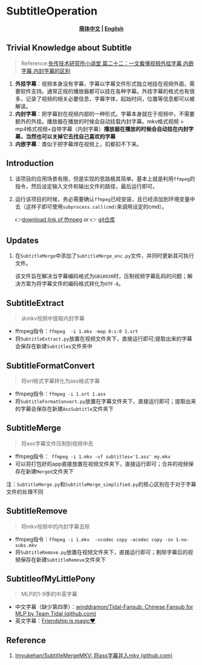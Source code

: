 # SubtitleOperation

<div align = 'center' font = 'bold'>
    <b>
   		 <a href='./Readme.md'>简体中文</a> | <a href='./Readme_en.md'>English</a>
    </b>
</div>

## Trivial Knowledge about Subtitle

> Reference:[失传技术研究所小讲堂 篇二十二：一文看懂视频外挂字幕 内嵌字幕 内封字幕的区别](https://post.smzdm.com/p/a07mwv7z/)

1. **外挂字幕**：视频本身没有字幕，字幕以字幕文件形式独立地挂在视频外面，需要软件支持。通常正规的播放器都可以挂在各种字幕。外挂字幕的格式也有很多，记录了视频的相关必要信息，字幕字体，起始时间，位置等信息都可以被解读。
2. **内封字幕**：把字幕封在视频内部的一种形式。字幕本身就在于视频中，不需要额外的外挂。播放器在播放的时候会自动挂载内封字幕。mkv格式视频 = mp4格式视频+自带字幕（内封字幕）**播放器在播放的时候会自动挂在内封字幕，当然也可以关掉它去找自己喜欢的字幕**
3. **内嵌字幕**：类似于把字幕焊在视频上，扣都扣不下来。

## Introduction

1. 该项目的应用场景有限，但是实现的思路极其简单。基本上就是利用`ffmpeg`的指令，然后设定输入文件和输出文件的路径，最后运行即可。

2. 运行该项目的时候，务必需要确认`ffmpeg`已经安装，且已经添加到环境变量中去（这样子即可使用`subprocess.call(cmd)`来调用设定的cmd）。

      :point_right:[download link of ffmpeg](https://www.ffmpeg.org/) or :point_right: [git仓库](./ffmpeg-6.1-full_build.7z)
## Updates
1. 在`SubtitleMerge`中添加了`SubtitleMerge_enc.py`文件，并同时更新其可执行文件。
   
   该文件旨在解决当字幕编码格式为`GB18030`时，压制视频字幕乱码的问题；解决方案为将字幕文件的编码格式转化为`UTF-8`。
## SubtitleExtract

> 从mkv视频中提取内封字幕

* ffmpeg指令：`ffmpeg  -i 1.mkv -map 0:s:0 1.srt`
* 将`SubtitleExtract.py`放置在视频文件夹下，直接运行即可;提取出来的字幕会保存在新建`Subtitles`文件夹中

## SubtitleFormatConvert

> 将srt格式字幕转化为ass格式字幕

* ffmpeg指令：`ffmpeg -i 1.srt 1.ass`
* 将`SubtitleFormatConvert.py`放置在字幕文件夹下，直接运行即可；提取出来的字幕会保存在新建`AssSubtitle`文件夹下

## SubtitleMerge

> 将ass字幕文件压制到视频中去

* ffmpeg指令：` ffmpeg -i 1.mkv -vf subtitles='1.ass' my.mkv`
* 可以将打包好的app直接放置在视频文件夹下，直接运行即可；合并的视频保存在新建`Merged`文件夹下

注：`SubtitleMerge.py`和`SubtitleMerge_simplified.py`的核心区别在于对于字幕文件的处理不同

## SubtitleRemove

> 将mkv视频中的内封字幕去除

* ffmpeg指令：`ffmpeg -i 1.mkv  -vcodec copy -acodec copy -sn 1-no-subs.mkv`
* 将`SubtitleRemove.py`放置在视频文件夹下，直接运行即可；剔除字幕后的视频保存在新建`SubtitleRemove`文件夹下

## SubtitleofMyLittlePony

> MLP的1-9季的中英字幕

- 中文字幕（缺少第四季）：[winddramon/Tidal-Fansub: Chinese Fansub for MLP by Team Tidal (github.com)](https://github.com/winddramon/Tidal-Fansub)
- 英文字幕：[Friendship is magic:heart:](./SubtitleofMLP)

## Reference

1. [Imyukehan/SubtitleMergeMKV: 将ass字幕并入mkv (github.com)](https://github.com/Imyukehan/SubtitleMergeMKV)

